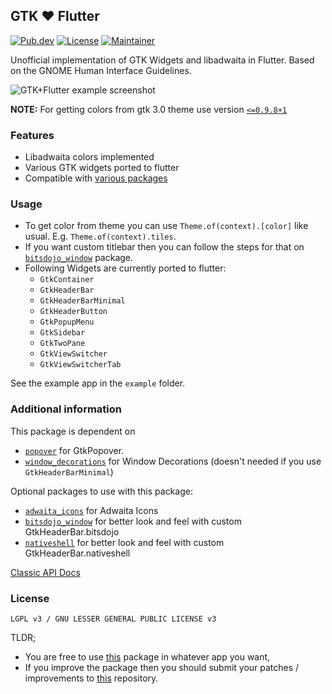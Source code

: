 ## GTK ❤️ Flutter

[![Pub.dev](https://img.shields.io/pub/v/gtk.svg)](https://pub.dev/packages/gtk)
[![License](https://img.shields.io/github/license/prateekmedia/gtk-flutter?color=indigo)](LICENSE)
[![Maintainer](https://img.shields.io/badge/Maintainer-prateekmedia-informational)](https://github.com/prateekmedia)

Unofficial implementation of GTK Widgets and libadwaita in Flutter. Based on the GNOME Human Interface Guidelines.

![GTK+Flutter example screenshot](https://user-images.githubusercontent.com/41370460/137439130-571c6d74-b3f5-4f01-8c11-3ea8de562dd3.jpg)

**NOTE:** For getting colors from gtk 3.0 theme use version [`<=0.9.8+1`](https://pub.dev/packages/gtk/versions/0.9.8+1)

### Features

- Libadwaita colors implemented
- Various GTK widgets ported to flutter
- Compatible with [various packages](#additional-information)

### Usage

- To get color from theme you can use `Theme.of(context).[color]` like usual. E.g. `Theme.of(context).tiles`.
- If you want custom titlebar then you can follow the steps for that on [`bitsdojo_window`](https://pub.dev/packages/bitsdojo_window) package.
- Following Widgets are currently ported to flutter:
    - `GtkContainer`
    - `GtkHeaderBar`
    - `GtkHeaderBarMinimal`
    - `GtkHeaderButton`
    - `GtkPopupMenu`
    - `GtkSidebar`
    - `GtkTwoPane`
    - `GtkViewSwitcher`
    - `GtkViewSwitcherTab`

See the example app in the `example` folder.

### Additional information

This package is dependent on
- [`popover`](https://pub.dev/packages/popover) for GtkPopover.
- [`window_decorations`](https://pub.dev/packages/window_decorations) for Window Decorations (doesn't needed if you use `GtkHeaderBarMinimal`)

Optional packages to use with this package:
- [`adwaita_icons`](https://pub.dev/packages/adwaita_icons) for Adwaita Icons
- [`bitsdojo_window`](https://pub.dev/packages/bitsdojo_window) for better look and feel with custom GtkHeaderBar.bitsdojo
- [`nativeshell`](https://pub.dev/packages/nativeshell) for better look and feel with custom GtkHeaderBar.nativeshell

[Classic API Docs](https://pub.dev/documentation/gtk/latest/)

### License

`LGPL v3 / GNU LESSER GENERAL PUBLIC LICENSE v3`

TLDR;
- You are free to use [this](https://pub.dev/packages/gtk) package in whatever app you want,
- If you improve the package then you should submit your patches / improvements to [this](https://github.com/prateekmedia/gtk-flutter) repository.